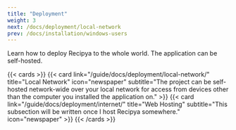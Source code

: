 ```yaml
---
title: "Deployment"
weight: 3
next: /docs/deployment/local-network
prev: /docs/installation/windows-users
---
```


Learn how to deploy Recipya to the whole world. The application can be self-hosted.

{{< cards >}}
{{< card link="/guide/docs/deployment/local-network/"
         title="Local Network"
         icon="newspaper"
         subtitle="The project can be self-hosted network-wide over your local network for access from devices other than the computer you installed the application on." >}}
{{< card link="/guide/docs/deployment/internet/"
         title="Web Hosting"
         subtitle="This subsection will be written once I host Recipya somewhere."
         icon="newspaper" >}}
{{< /cards >}}
